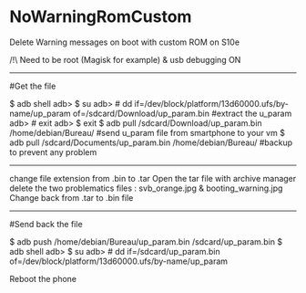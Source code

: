 # NoWarningRomCustom
Delete Warning messages on boot with custom ROM on S10e

/!\ Need to be root (Magisk for example) & usb debugging ON

--------------

#Get the file

$ adb shell
adb> $ su
adb> # dd if=/dev/block/platform/13d60000.ufs/by-name/up_param of=/sdcard/Download/up_param.bin #extract the u_param
adb> # exit
adb> $ exit
$ adb pull /sdcard/Download/up_param.bin /home/debian/Bureau/ #send u_param file from smartphone to your vm
$ adb pull /sdcard/Documents/up_param.bin /home/debian/Bureau/ #backup to prevent any problem

--------------

change file extension from .bin to .tar
Open the tar file with archive manager
delete the two problematics files : svb_orange.jpg & booting_warning.jpg
Change back from .tar to .bin file

--------------

#Send back the file

$ adb push /home/debian/Bureau/up_param.bin /sdcard/up_param.bin
$ adb shell
adb> $ su
adb> # dd if=/sdcard/up_param.bin of=/dev/block/platform/13d60000.ufs/by-name/up_param

Reboot the phone
